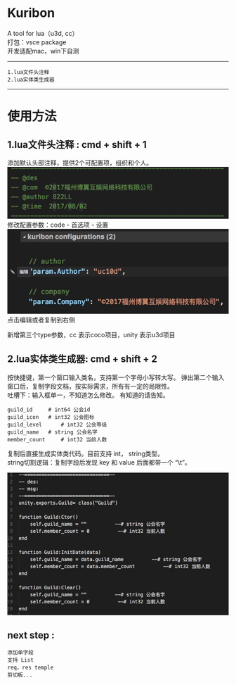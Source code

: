# Kuribon
A tool for lua（u3d, cc）    
打包：vsce package    
开发适配mac，win下自测    
- - - - 
    1.lua文件头注释
    2.lua实体类生成器
- - - -
# 使用方法
 ##  1.lua文件头注释 : cmd + shift + 1
添加默认头部注释，提供2个可配置项，组织和个人。
![](./_image/8ADBD5BF-393E-4873-A20C-34E7D31E169B.png)        
修改配置参数：code - 首选项 - 设置      
![](./_image/52D1BF41-B60E-4F84-8902-31F55A6A25B9.png)        
点击编辑或者复制到右侧

新增第三个type参数，cc 表示coco项目，unity 表示u3d项目     

## 2.lua实体类生成器: cmd + shift + 2
按快捷键，第一个窗口输入类名，支持第一个字母小写转大写。
弹出第二个输入窗口后，复制字段文档，按实际需求，所有有一定的局限性。    
吐槽下：输入框单一，不知道怎么修改。
有知道的请告知。
```
guild_id 	 # int64 公会id   
guild_icon 	 # int32 公会图标   
guild_level 	 # int32 公会等级   
guild_name 	 # string 公会名字   
member_count 	 # int32 当前人数    
```
复制后直接生成实体类代码。目前支持 int， string类型。     
string切割逻辑：复制字段后发现 key 和 value 后面都带一个 “\t”。 

![](./_image/E49AB3CD-3C25-462C-8F97-E8EE2DF8F4D7.png)


## next step :       
    添加单字段    
    支持 List    
    req，res temple    
    剪切板...    
